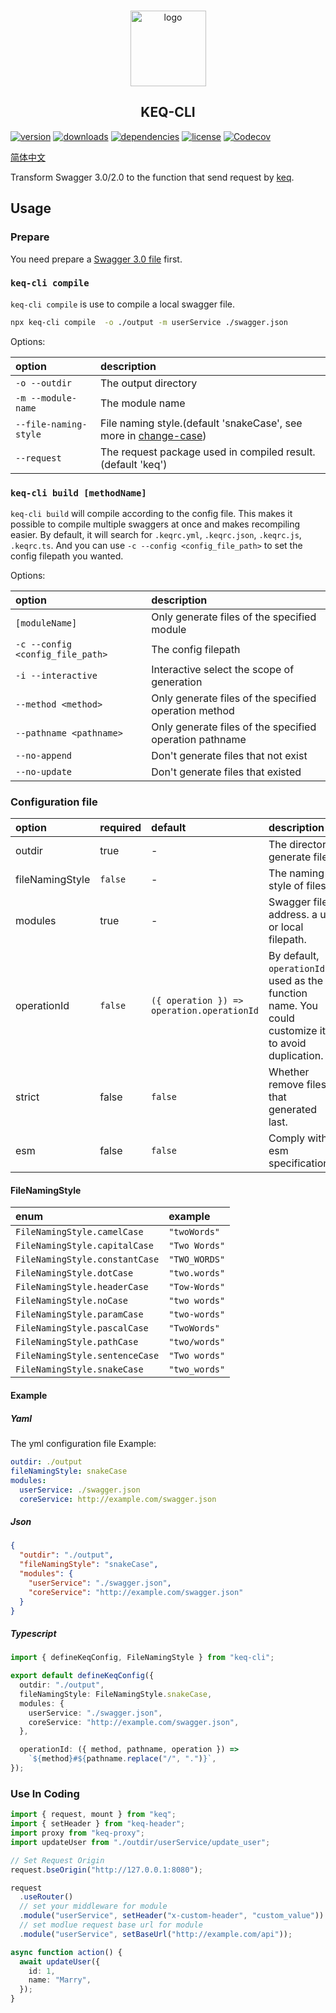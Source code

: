 <!-- title -->
<p align="center" style="padding-top: 41px">
  <img src="./images/logo.svg?sanitize=true" width="121" alt="logo" />
</p>

<h2 align="center" style="text-align: center">KEQ-CLI</h2>
<!-- title -->

[npm]: https://www.npmjs.com/package/keq-cli

[![version](https://img.shields.io/npm/v/keq-cli.svg?logo=npm&style=for-the-badge)][npm]
[![downloads](https://img.shields.io/npm/dm/keq-cli.svg?logo=npm&style=for-the-badge)][npm]
[![dependencies](https://img.shields.io/librariesio/release/npm/keq-cli?logo=npm&style=for-the-badge)][npm]
[![license](https://img.shields.io/npm/l/keq-cli.svg?logo=github&style=for-the-badge)][npm]
[![Codecov](https://img.shields.io/codecov/c/gh/keq-request/keq-cli?logo=codecov&token=PLF0DT6869&style=for-the-badge)](https://codecov.io/gh/keq-request/keq-cli)

<!-- description -->

[简体中文](./doc/zh-cn/README.md)

Transform Swagger 3.0/2.0 to the function that send request by [keq](https://github.com/keq-request/keq).

<!-- description -->

## Usage

### Prepare

You need prepare a [Swagger 3.0 file](./tests/swagger.json) first.

### `keq-cli compile`

`keq-cli compile` is use to compile a local swagger file.

```bash
npx keq-cli compile  -o ./output -m userService ./swagger.json
```

Options:

| option                | description                                                                                                   |
| :-------------------- | :------------------------------------------------------------------------------------------------------------ |
| `-o --outdir`         | The output directory                                                                                          |
| `-m --module-name`    | The module name                                                                                               |
| `--file-naming-style` | File naming style.(default 'snakeCase', see more in [change-case](https://www.npmjs.com/package/change-case)) |
| `--request`           | The request package used in compiled result.(default 'keq')                                                   |

### `keq-cli build [methodName]`

`keq-cli build` will compile according to the config file.
This makes it possible to compile multiple swaggers at once and makes recompiling easier.
By default, it will search for `.keqrc.yml`, `.keqrc.json`, `.keqrc.js`, `.keqrc.ts`.
And you can use `-c --config <config_file_path>` to set the config filepath you wanted.

Options:

| option                           | description                                             |
| :------------------------------- | :------------------------------------------------------ |
| `[moduleName]`                   | Only generate files of the specified module             |
| `-c --config <config_file_path>` | The config filepath                                     |
| `-i --interactive`               | Interactive select the scope of generation              |
| `--method <method>`              | Only generate files of the specified operation method   |
| `--pathname <pathname>`          | Only generate files of the specified operation pathname |
| `--no-append`                    | Don't generate files that not exist                     |
| `--no-update`                    | Don't generate files that existed                       |

### Configuration file

| option          | required | default                                    | description                                                                                          |
| :-------------- | :------- | :----------------------------------------- | :--------------------------------------------------------------------------------------------------- |
| outdir          | true     | -                                          | The directory generate files                                                                         |
| fileNamingStyle | `false`  | -                                          | The naming style of files                                                                            |
| modules         | true     | -                                          | Swagger files address. a url or local filepath.                                                      |
| operationId     | `false`  | `({ operation }) => operation.operationId` | By default, `operationId` is used as the function name. You could customize it to avoid duplication. |
| strict          | false    | `false`                                    | Whether remove files that generated last.                                                            |
| esm             | false    | `false`                                    | Comply with esm specifications.                                                                      |

#### FileNamingStyle

| enum                           | example       |
| :----------------------------- | :------------ |
| `FileNamingStyle.camelCase`    | `"twoWords"`  |
| `FileNamingStyle.capitalCase`  | `"Two Words"` |
| `FileNamingStyle.constantCase` | `"TWO_WORDS"` |
| `FileNamingStyle.dotCase`      | `"two.words"` |
| `FileNamingStyle.headerCase`   | `"Tow-Words"` |
| `FileNamingStyle.noCase`       | `"two words"` |
| `FileNamingStyle.paramCase`    | `"two-words"` |
| `FileNamingStyle.pascalCase`   | `"TwoWords"`  |
| `FileNamingStyle.pathCase`     | `"two/words"` |
| `FileNamingStyle.sentenceCase` | `"Two words"` |
| `FileNamingStyle.snakeCase`    | `"two_words"` |

#### Example

##### Yaml

The yml configuration file Example:

```yml
outdir: ./output
fileNamingStyle: snakeCase
modules:
  userService: ./swagger.json
  coreService: http://example.com/swagger.json
```

##### Json

```json
{
  "outdir": "./output",
  "fileNamingStyle": "snakeCase",
  "modules": {
    "userService": "./swagger.json",
    "coreService": "http://example.com/swagger.json"
  }
}
```

##### Typescript

```typescript
import { defineKeqConfig, FileNamingStyle } from "keq-cli";

export default defineKeqConfig({
  outdir: "./output",
  fileNamingStyle: FileNamingStyle.snakeCase,
  modules: {
    userService: "./swagger.json",
    coreService: "http://example.com/swagger.json",
  },

  operationId: ({ method, pathname, operation }) =>
    `${method}#${pathname.replace("/", ".")}`,
});
```

### Use In Coding

```typescript
import { request, mount } from "keq";
import { setHeader } from "keq-header";
import proxy from "keq-proxy";
import updateUser from "./outdir/userService/update_user";

// Set Request Origin
request.bseOrigin("http://127.0.0.1:8080");

request
  .useRouter()
  // set your middleware for module
  .module("userService", setHeader("x-custom-header", "custom_value"))
  // set modlue request base url for module
  .module("userService", setBaseUrl("http://example.com/api"));

async function action() {
  await updateUser({
    id: 1,
    name: "Marry",
  });
}
```
